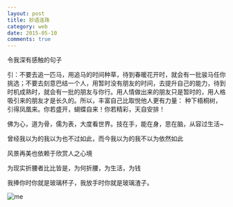 ```yaml
---
layout: post
title: 妙语连珠
category: web
date: 2015-05-10
comments: true
---
```



令我深有感触的句子<!-- more -->  

引：不要去追一匹马，用追马的时间种草，待到春暖花开时，就会有一批骏马任你挑选；不要去刻意巴结一个人，用暂时没有朋友的时间，去提升自己的能力，待到时机成熟时，就会有一批的朋友与你行。用人情做出来的朋友只是暂时的，用人格吸引来的朋友才是长久的。所以，丰富自己比取悦他人更有力量：
种下梧桐树，引得凤凰来。你若盛开，蝴蝶自来！你若精彩，天自安排！

佛为心，道为骨，儒为表，大度看世界。技在手，能在身，思在脑，从容过生活~

曾经我以为的我以为也不过如此，而今我以为的我不以为依然如此

风景再美也依赖于欣赏人之心境

为现实折腰者比比皆是，为何折腰，为生活，为钱

我捧你时你就是玻璃杯子，我放手时你就是玻璃渣子。

![me](https://raw.githubusercontent.com/holly-juan/blog/gh-pages/images/me.jpg)





　　　　
